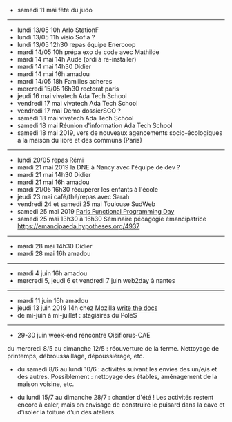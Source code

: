- samedi 11 mai fête du judo
---
- lundi 13/05 10h Arlo StationF
- lundi 13/05 11h visio Sofia ?
- lundi 13/05 12h30 repas équipe Enercoop
- mardi 14/05 10h prépa exo de code avec Mathilde
- mardi 14 mai 14h Aude (ordi à re-installer)
- mardi 14 mai 14h30 Didier
- mardi 14 mai 16h amadou
- mardi 14/05 18h Familles acheres
- mercredi 15/05 16h30 rectorat paris
- jeudi 16 mai vivatech Ada Tech School
- vendredi 17 mai vivatech Ada Tech School
- vendredi 17 mai Démo dossierSCO ?
- samedi 18 mai vivatech Ada Tech School
- samedi 18 mai Réunion d'information Ada Tech School
- samedi 18 mai 2019, vers de nouveaux agencements socio-écologiques à la maison du libre et des communs (Paris)
---
- lundi 20/05 repas Rémi
- mardi 21 mai 2019 la DNE à Nancy avec l'équipe de dev ?
- mardi 21 mai 14h30 Didier
- mardi 21 mai 16h amadou
- mardi 21/05 16h30 récupérer les enfants à l'école
- jeudi 23 mai café/thé/repas avec Sarah
- vendredi 24 et samedi 25 mai Toulouse SudWeb
- samedi 25 mai 2019 [Paris Functional Programming Day](http://fpday.org/)
- samedi 25 mai 13h30 à 16h30 Séminaire pédagogie émancipatrice  https://emancipaeda.hypotheses.org/4937
---
- mardi 28 mai 14h30 Didier
- mardi 28 mai 16h amadou
---
- mardi 4 juin 16h amadou
- mercredi 5, jeudi 6 et vendredi 7 juin web2day à nantes
---
- mardi 11 juin 16h amadou
- jeudi 13 juin 2019 14h chez Mozilla [write the docs](https://www.meetup.com/fr-FR/Write-the-Docs-Paris/events/260964602/)
- de mi-juin à mi-juillet : stagiaires du PoleS
---
- 29-30 juin week-end rencontre Oisiflorus-CAE



du mercredi 8/5 au dimanche 12/5 : réouverture de la ferme. Nettoyage
de printemps, débroussaillage, dépoussiérage, etc.

- du samedi 8/6 au lundi 10/6 : activités suivant les envies des un/e/s
et des autres. Possiblement : nettoyage des étables, aménagement de la
maison voisine, etc.

- du lundi 15/7 au dimanche 28/7 : chantier d'été ! Les activités
restent encore à caler, mais on envisage de construire le puisard dans
la cave et d'isoler la toiture d'un des ateliers. 
